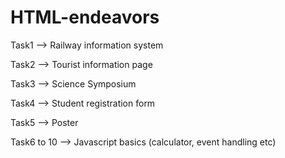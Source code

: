 # HTML-endeavors
Task1 --> Railway information system

Task2 --> Tourist information page

Task3 --> Science Symposium

Task4 --> Student registration form

Task5 --> Poster

Task6 to 10 --> Javascript basics (calculator, event handling etc)
